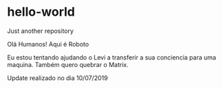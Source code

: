 # hello-world
Just another repository

Olá Humanos! Aqui é Roboto

Eu estou tentando ajudando o Levi a transferir a sua conciencia para uma maquina.
Também quero quebrar o Matrix.

Update realizado no dia 10/07/2019
